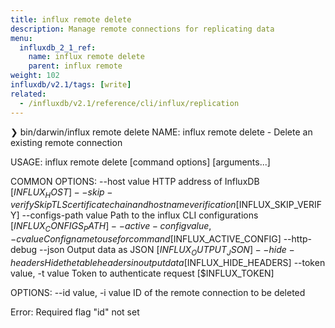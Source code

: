 ```yaml
---
title: influx remote delete
description: Manage remote connections for replicating data
menu:
  influxdb_2_1_ref:
    name: influx remote delete
    parent: influx remote
weight: 102
influxdb/v2.1/tags: [write]
related:
  - /influxdb/v2.1/reference/cli/influx/replication
---
```



❯  bin/darwin/influx remote delete
NAME:
   influx remote delete - Delete an existing remote connection

USAGE:
   influx remote delete [command options] [arguments...]

COMMON OPTIONS:
   --host value                     HTTP address of InfluxDB [$INFLUX_HOST]
   --skip-verify                    Skip TLS certificate chain and host name verification [$INFLUX_SKIP_VERIFY]
   --configs-path value             Path to the influx CLI configurations [$INFLUX_CONFIGS_PATH]
   --active-config value, -c value  Config name to use for command [$INFLUX_ACTIVE_CONFIG]
   --http-debug
   --json                           Output data as JSON [$INFLUX_OUTPUT_JSON]
   --hide-headers                   Hide the table headers in output data [$INFLUX_HIDE_HEADERS]
   --token value, -t value          Token to authenticate request [$INFLUX_TOKEN]

OPTIONS:
   --id value, -i value  ID of the remote connection to be deleted

Error: Required flag "id" not set
